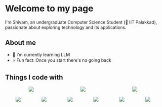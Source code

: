 # Welcome to my page

I'm Shivam, an undergraduate Computer Science Student (🏫 IIT Palakkad), passionate about exploring technology and its applications.

## About me
- 📖 I’m currently learning LLM
- ⚡ Fun fact: Once you start there's no going back

## Things I code with

<div style="display: flex; justify-content: space-around;">
    <img src="https://img.shields.io/badge/Python-3776AB?style=for-the-badge&logo=python&logoColor=white" />
    <img src="https://img.shields.io/badge/C%2B%2B-00599C?style=for-the-badge&logo=c%2B%2B&logoColor=white" />
    <img src="https://img.shields.io/badge/C-00599C?style=for-the-badge&logo=c&logoColor=white"/>
    
<!--     <img src="https://img.shields.io/badge/React-20232A?style=for-the-badge&logo=react&logoColor=61DAFB" /> -->
    
<!--     <img src="https://img.shields.io/badge/MongoDB-4EA94B?style=for-the-badge&logo=mongodb&logoColor=white" /> -->
  
    
</div>
<br>
<div style="display: flex; justify-content: space-around;">
  <img src="https://img.shields.io/badge/MySQL-005C84?style=for-the-badge&logo=mysql&logoColor=white" />
    <img src="https://img.shields.io/badge/PostgreSQL-316192?style=for-the-badge&logo=postgresql&logoColor=white" />
     <img src="https://img.shields.io/badge/Node%20js-339933?style=for-the-badge&logo=nodedotjs&logoColor=white" />
    <img src="https://img.shields.io/badge/npm-CB3837?style=for-the-badge&logo=npm&logoColor=white" />
    <img src="https://img.shields.io/badge/Colab-F9AB00?style=for-the-badge&logo=googlecolab&color=525252" />
    <img src="https://img.shields.io/badge/VSCode-0078D4?style=for-the-badge&logo=visual%20studio%20code&logoColor=white" />

</div>
